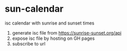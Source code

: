 # sun-calendar
isc calendar with sunrise and sunset times

1. generate isc file from https://sunrise-sunset.org/api
2. expose isc file by hosting on GH pages
3. subscribe to url
